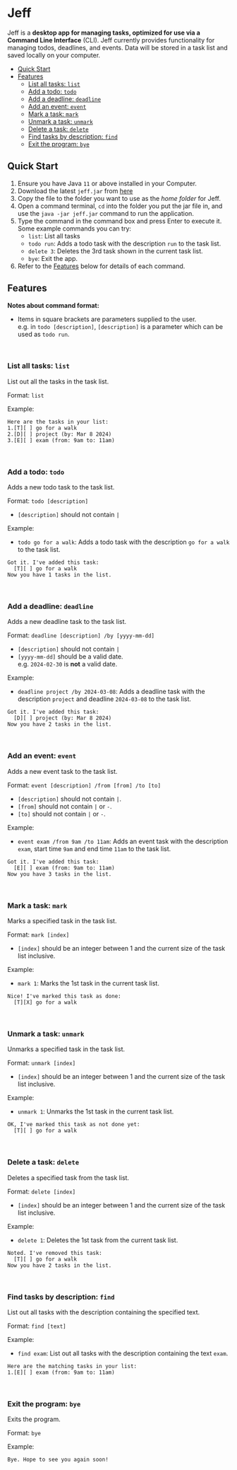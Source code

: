 # Jeff
Jeff is a **desktop app for managing tasks, optimized for use via a Command Line Interface** (CLI).
Jeff currently provides functionality for managing todos, deadlines, and events.
Data will be stored in a task list and saved locally on your computer.

- [Quick Start](#quick-start)
- [Features](#features)
    - [List all tasks: `list`](#list-all-tasks-list)
    - [Add a todo: `todo`](#add-a-todo-todo)
    - [Add a deadline: `deadline`](#add-a-deadline-deadline)
    - [Add an event: `event`](#add-an-event-event)
    - [Mark a task: `mark`](#mark-a-task-mark)
    - [Unmark a task: `unmark`](#unmark-a-task-unmark)
    - [Delete a task: `delete`](#delete-a-task-delete)
    - [Find tasks by description: `find`](#find-tasks-by-description-find)
    - [Exit the program: `bye`](#exit-the-program-bye)

## Quick Start
1. Ensure you have Java `11` or above installed in your Computer.
2. Download the latest `jeff.jar` from [here](https://github.com/awesomesjh/ip/releases/tag/A-Release)
3. Copy the file to the folder you want to use as the *home folder* for Jeff.
4. Open a command terminal, `cd` into the folder you put the jar file in, 
and use the `java -jar jeff.jar` command to run the application.
5. Type the command in the command box and press Enter to execute it.
<br> Some example commands you can try:
   - `list`: List all tasks
   - `todo run`: Adds a todo task with the description `run` to the task list.
   - `delete 3`: Deletes the 3rd task shown in the current task list.
   - `bye`: Exit the app.
6. Refer to the [Features](#features) below for details of each command.

## Features
**Notes about command format:**
- Items in square brackets are parameters supplied to the user.
<br> e.g. in `todo [description]`, `[description]` is a parameter which can be used as `todo run`.

<br>

### List all tasks: `list`

List out all the tasks in the task list.

Format: `list`

Example:
```
Here are the tasks in your list:
1.[T][ ] go for a walk
2.[D][ ] project (by: Mar 8 2024)
3.[E][ ] exam (from: 9am to: 11am)
```

<br>

### Add a todo: `todo`

Adds a new todo task to the task list.

Format: `todo [description]`
- `[description]` should not contain `|`

Example:
- `todo go for a walk`: 
Adds a todo task with the description `go for a walk` to the task list.
```
Got it. I've added this task:
  [T][ ] go for a walk
Now you have 1 tasks in the list.
```

<br>

### Add a deadline: `deadline`

Adds a new deadline task to the task list.

Format: `deadline [description] /by [yyyy-mm-dd]`
- `[description]` should not contain `|`
- `[yyyy-mm-dd]` should be a valid date.
  <br>e.g. `2024-02-30` is **not** a valid date.

Example:
- `deadline project /by 2024-03-08`: 
Adds a deadline task with the description `project` and deadline `2024-03-08` to the task list.
```
Got it. I've added this task:
  [D][ ] project (by: Mar 8 2024)
Now you have 2 tasks in the list.
```

<br>

### Add an event: `event`

Adds a new event task to the task list.

Format: `event [description] /from [from] /to [to]`
- `[description]` should not contain `|`.
- `[from]` should not contain `|` or `-`.
- `[to]` should not contain `|` or `-`.

Example:
- `event exam /from 9am /to 11am`:
Adds an event task with the description `exam`, start time `9am` and end time `11am` to the task list.
```
Got it. I've added this task:
  [E][ ] exam (from: 9am to: 11am)
Now you have 3 tasks in the list.
```

<br>

### Mark a task: `mark`

Marks a specified task in the task list.

Format: `mark [index]`
- `[index]` should be an integer between 1 and the current size of the task list inclusive.

Example:
- `mark 1`:
Marks the 1st task in the current task list.
```
Nice! I've marked this task as done:
  [T][X] go for a walk
```

<br>

### Unmark a task: `unmark`

Unmarks a specified task in the task list.

Format: `unmark [index]`
- `[index]` should be an integer between 1 and the current size of the task list inclusive.

Example:
- `unmark 1`:
Unmarks the 1st task in the current task list.
```
OK, I've marked this task as not done yet:
  [T][ ] go for a walk
```

<br>

### Delete a task: `delete`

Deletes a specified task from the task list.

Format: `delete [index]`
- `[index]` should be an integer between 1 and the current size of the task list inclusive.

Example:
- `delete 1`:
Deletes the 1st task from the current task list.
```
Noted. I've removed this task:
  [T][ ] go for a walk
Now you have 2 tasks in the list.
```

<br>

### Find tasks by description: `find`

List out all tasks with the description containing the specified text.

Format: `find [text]`

Example:
- `find exam`:
List out all tasks with the description containing the text `exam`.
```
Here are the matching tasks in your list:
1.[E][ ] exam (from: 9am to: 11am)
```

<br>

### Exit the program: `bye`

Exits the program.

Format: `bye`

Example:
```
Bye. Hope to see you again soon!
```